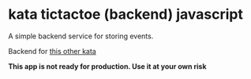 # kata tictactoe (backend) javascript
A simple backend service for storing events.

Backend for [this other kata](https://github.com/alvarogarcia7/kata-tictactoe-javascript)

**This app is not ready for production. Use it at your own risk**
